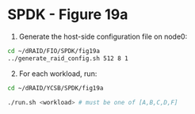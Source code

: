 # SPDK - Figure 19a

1. Generate the host-side configuration file on node0:
```Bash
cd ~/dRAID/FIO/SPDK/fig19a
../generate_raid_config.sh 512 8 1
```

2. For each workload, run:
```Bash
cd ~/dRAID/YCSB/SPDK/fig19a

./run.sh <workload> # must be one of [A,B,C,D,F]
```